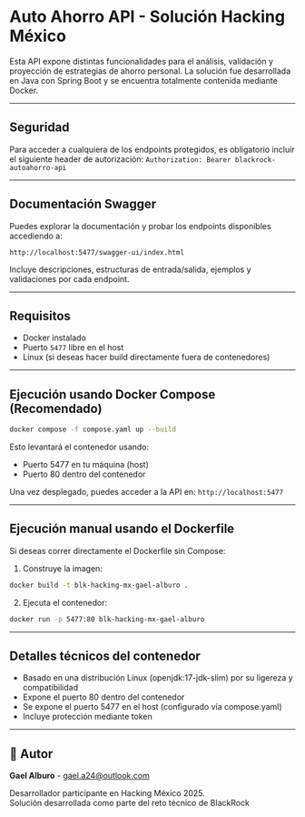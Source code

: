 # Auto Ahorro API - Solución Hacking México

Esta API expone distintas funcionalidades para el análisis, validación y proyección de estrategias de ahorro personal. La solución fue desarrollada en Java con Spring Boot y se encuentra totalmente contenida mediante Docker.

---

## Seguridad

Para acceder a cualquiera de los endpoints protegidos, es obligatorio incluir el siguiente header de autorización:
``Authorization: Bearer blackrock-autoahorro-api``


---

## Documentación Swagger

Puedes explorar la documentación y probar los endpoints disponibles accediendo a:

``http://localhost:5477/swagger-ui/index.html``


Incluye descripciones, estructuras de entrada/salida, ejemplos y validaciones por cada endpoint.

---

## Requisitos

- Docker instalado
- Puerto `5477` libre en el host
- Linux (si deseas hacer build directamente fuera de contenedores)

---

## Ejecución usando Docker Compose (Recomendado)

```bash
docker compose -f compose.yaml up --build
```

Esto levantará el contenedor usando:
- Puerto 5477 en tu máquina (host)
- Puerto 80 dentro del contenedor

Una vez desplegado, puedes acceder a la API en:
``http://localhost:5477``

---
## Ejecución manual usando el Dockerfile

Si deseas correr directamente el Dockerfile sin Compose:
1. Construye la imagen:
```bash
docker build -t blk-hacking-mx-gael-alburo .
```
2. Ejecuta el contenedor:
```bash
docker run -p 5477:80 blk-hacking-mx-gael-alburo
```

---

## Detalles técnicos del contenedor
- Basado en una distribución Linux (openjdk:17-jdk-slim) por su ligereza y compatibilidad
- Expone el puerto 80 dentro del contenedor
- Se expone el puerto 5477 en el host (configurado vía compose.yaml)
- Incluye protección mediante token

---

## 👤 Autor

**Gael Alburo** - 
gael.a24@outlook.com

Desarrollador participante en Hacking México 2025.\
Solución desarrollada como parte del reto técnico de BlackRock
